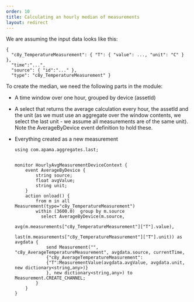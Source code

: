 ```yaml
---
order: 10
title: Calculating an hourly median of measurements
layout: redirect
---
```


We are assuming the input data looks like this:

    {
      "c8y_TemperatureMeasurement": { "T": { "value": ..., "unit": "C" } },
      "time":"...",
      "source": { "id":"..." },
      "type": "c8y_TemperatureMeasurement" }

To create the median, we need the following parts in the module:

*   A time window over one hour, grouped by device (assetId)
*   A select that returns the average calculation every hour, the assetId and the unit (as we must use an aggregate over the window contents, we select the last unit - we assume all measurements are of the same unit). Note the AverageByDevice event definition to hold these.
*   Everything created as a new measurement

		using com.apama.aggregates.last;
		
		
		monitor HourlyAvgMeasurementDeviceContext {
			event AverageByDevice {
				string source;
				float avgValue;
				string unit;
			}
			action onload() {
				from m in all Measurement(type="c8y_TemperatureMeasurement")
				within (3600.0)  group by m.source
				  select AverageByDevice(m.source,
				                         avg(m.measurements["c8y_TemperatureMeasurement"]["T"].value),
				                         last(m.measurements["c8y_TemperatureMeasurement"]["T"].unit)) as avgdata {
					send Measurement("", "c8y_AverageTemperatureMeasurement", avgdata.source, currentTime,
					{"c8y_AverageTemperatureMeasurement":
					{"T":MeasurementValue(avgdata.avgValue, avgdata.unit, new dictionary<string,any>)}
					}, new dictionary<string,any>) to Measurement.CREATE_CHANNEL;
				}
			}
		}
